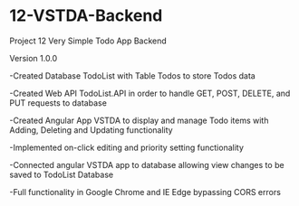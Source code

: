 # 12-VSTDA-Backend
Project 12 Very Simple Todo App Backend



Version 1.0.0


-Created Database TodoList with Table Todos to store Todos data

-Created Web API TodoList.API in order to handle GET, POST, DELETE, and PUT requests to database

-Created Angular App VSTDA to display and manage Todo items with Adding, Deleting and Updating functionality

-Implemented on-click editing and priority setting functionality

-Connected angular VSTDA app to database allowing view changes to be saved to TodoList Database

-Full functionality in Google Chrome and IE Edge bypassing CORS errors